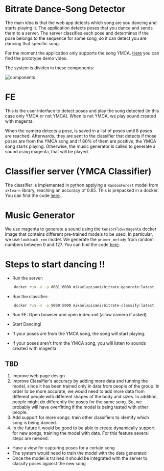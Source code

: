 # Bitrate Dance-Song Detector

The main idea is that the web app detects which song are you dancing and starts playing it.
The application detects poses that you dance and sends them to a server. The server classifies 
each pose and determines if the pose belongs to the sequence for some song, so it can detect you are dancing that specific song. 

For the moment the application only supports the song YMCA. [Here](https://youtu.be/bJ9A6fuVumo) you can find the prototype demo video.

The system is dividen in these components: 

![components](https://user-images.githubusercontent.com/8755889/91780697-ad35dc80-ebce-11ea-9a05-fbf8d387897e.jpg)

# FE
This is the user interface to detect poses and play the song detected (in this case only YMCA or not YMCA). When is not YMCA, we play sound created with magenta. 

When the camera detects a pose, is saved in a list of poses until 8 poses are reached. Afterwards, they are sent to the classifier that detects if those poses are from the YMCA song and if 80% of them are positive, the YMCA song starts playing. Otherwise, the music generator is called to generate a sound using magenta, that will be played. 

# Classifier server (YMCA Classifier)
The classifier is implemented in python applying a `RandomForest` model from `sklearn` library, reaching an accuracy of 0.85. This is prepacked in a docker.   
You can find the code [here](/classifier/ymca_classifier.ipynb).    

# Music Generator
We use magenta to generate a sound using the `tensorFlow/magenta` docker image that contains different pre-trained models to be used. In particular, we use `lookback_rnn` model. We generate the `primer_melody` from random numbers between 0 and 127. You can find the code [here](/music_generator/music.py).    

# Steps to start dancing !!  
- Run the server:
```bash
	docker run -d -p 8081:6000 mikaelapisani/bitrate-generate:latest
```
- Run the classifier: 
```bash
	docker run -d -p 5000:5000 mikaelapisani/bitrate-classify:latest
```
- Run FE: Open browser and open index.xml (allow camera if asked)
- Start Dancing!

- If your poses are from the YMCA song, the song will start playing.
- If your poses aren't from the YMCA song, you will listen to sounds created with magenta


## TBD 
1. Improve web page design
2. Improve Classifier's accuracy by adding more data and tunning the model, since it has been trained only in data from people of the group. In order to be more accurate, we would need to add more data from different people with different shapes of the body and sizes. In addition, people might do differently the poses for the same song. So, we probably will have overfitting if the model is being tested with other people.
3. Add support for more songs: train other classifiers to identify which song is being danced.
4. In the future it would be good to be able to create dynamically support for new songs, training the model with data. For this feature several steps are needed:
- Have a view for capturing poses for a certain song
- The system would need to train the model with the data generated
- Once the model is trained it should be integrated with the server to classify poses against the new song
